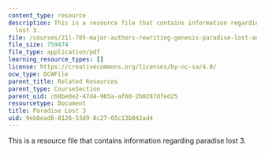 ```yaml
---
content_type: resource
description: This is a resource file that contains information regarding paradise
  lost 3.
file: /courses/21l-705-major-authors-rewriting-genesis-paradise-lost-and-twentieth-century-fantasy-spring-2009/9eb8ead6812653d98c2765c13b042ad4_MIT21L_705S09_early_1668b.pdf
file_size: 759474
file_type: application/pdf
learning_resource_types: []
license: https://creativecommons.org/licenses/by-nc-sa/4.0/
ocw_type: OCWFile
parent_title: Related Resources
parent_type: CourseSection
parent_uid: c68be0e2-47d4-965a-af60-2b0287dfed25
resourcetype: Document
title: Paradise Lost 3
uid: 9eb8ead6-8126-53d9-8c27-65c13b042ad4
---
```

This is a resource file that contains information regarding paradise lost 3.